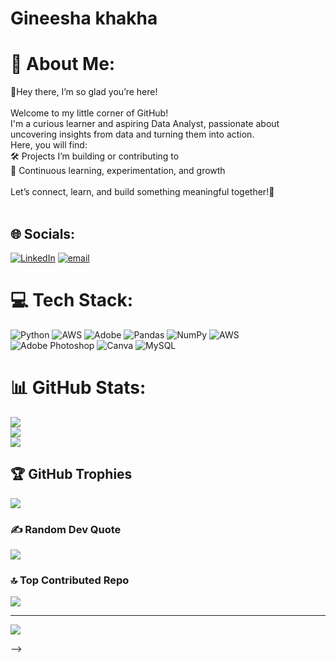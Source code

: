 
# Gineesha khakha
# 💫 About Me:
🌸Hey there, I’m so glad you’re here!<br><br>Welcome to my little corner of GitHub!<br>I'm a curious learner and aspiring Data Analyst, passionate about uncovering insights from data and turning them into action.<br>Here, you will find:  <br>  🛠️ Projects I’m building or contributing to<br>   📑 Continuous learning, experimentation, and growth<br><br>Let’s connect, learn, and build something meaningful together!🔗<br><br>


## 🌐 Socials:
[![LinkedIn](https://img.shields.io/badge/LinkedIn-%230077B5.svg?logo=linkedin&logoColor=white)](https://linkedin.com/in/https://www.linkedin.com/in/gineesha-khakhaofficial/) [![email](https://img.shields.io/badge/Email-D14836?logo=gmail&logoColor=white)](mailto:gineeshakhakha.02@gmail.com) 

# 💻 Tech Stack:
![Python](https://img.shields.io/badge/python-3670A0?style=for-the-badge&logo=python&logoColor=ffdd54) ![AWS](https://img.shields.io/badge/AWS-%23FF9900.svg?style=for-the-badge&logo=amazon-aws&logoColor=white) ![Adobe](https://img.shields.io/badge/adobe-%23FF0000.svg?style=for-the-badge&logo=adobe&logoColor=white) ![Pandas](https://img.shields.io/badge/pandas-%23150458.svg?style=for-the-badge&logo=pandas&logoColor=white) ![NumPy](https://img.shields.io/badge/numpy-%23013243.svg?style=for-the-badge&logo=numpy&logoColor=white) ![AWS](https://img.shields.io/badge/AWS-%23FF9900.svg?style=for-the-badge&logo=amazon-aws&logoColor=white) ![Adobe Photoshop](https://img.shields.io/badge/adobe%20photoshop-%2331A8FF.svg?style=for-the-badge&logo=adobe%20photoshop&logoColor=white) ![Canva](https://img.shields.io/badge/Canva-%2300C4CC.svg?style=for-the-badge&logo=Canva&logoColor=white) ![MySQL](https://img.shields.io/badge/mysql-4479A1.svg?style=for-the-badge&logo=mysql&logoColor=white)
# 📊 GitHub Stats:
![](https://github-readme-stats.vercel.app/api?username=Gineesha&theme=dark&hide_border=false&include_all_commits=false&count_private=false)<br/>
![](https://nirzak-streak-stats.vercel.app/?user=Gineesha&theme=dark&hide_border=false)<br/>
![](https://github-readme-stats.vercel.app/api/top-langs/?username=Gineesha&theme=dark&hide_border=false&include_all_commits=false&count_private=false&layout=compact)

## 🏆 GitHub Trophies
![](https://github-profile-trophy.vercel.app/?username=Gineesha&theme=radical&no-frame=false&no-bg=true&margin-w=4)

### ✍️ Random Dev Quote
![](https://quotes-github-readme.vercel.app/api?type=horizontal&theme=radical)

### 🔝 Top Contributed Repo
![](https://github-contributor-stats.vercel.app/api?username=Gineesha&limit=5&theme=dark&combine_all_yearly_contributions=true)

---
[![](https://visitcount.itsvg.in/api?id=Gineesha&icon=0&color=0)](https://visitcount.itsvg.in)

<!-- Proudly created with GPRM ( https://gprm.itsvg.in ) -->
-->

